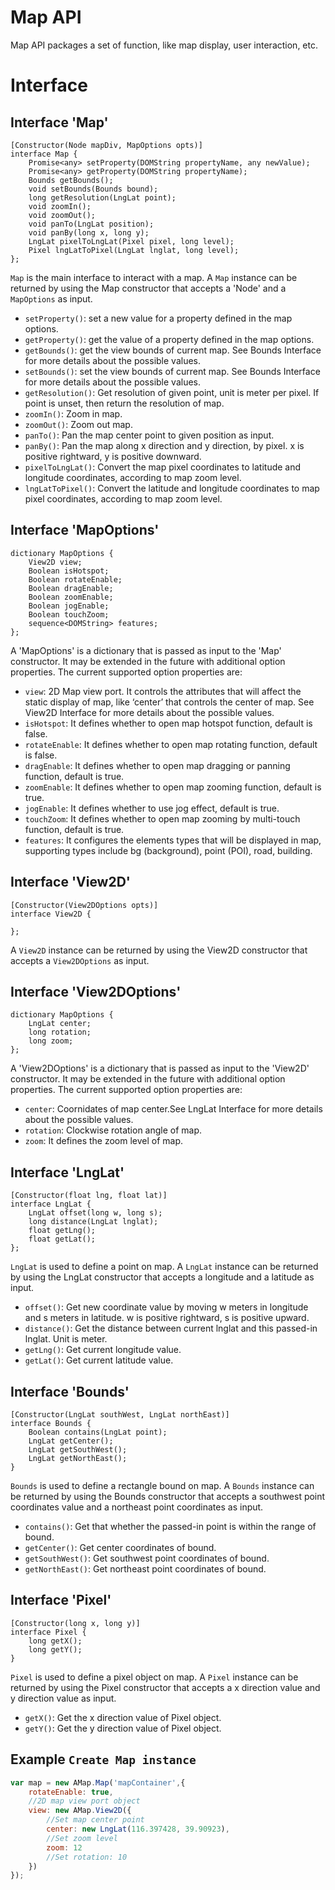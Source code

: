 # Map API

Map API packages a set of function, like map display, user interaction, etc.

# Interface

## Interface 'Map'

```webidl
[Constructor(Node mapDiv, MapOptions opts)]
interface Map {
	Promise<any> setProperty(DOMString propertyName, any newValue);
    Promise<any> getProperty(DOMString propertyName);
	Bounds getBounds();
	void setBounds(Bounds bound);
	long getResolution(LngLat point);
	void zoomIn();
	void zoomOut();
	void panTo(LngLat position);
	void panBy(long x, long y);
	LngLat pixelToLngLat(Pixel pixel, long level);
	Pixel lngLatToPixel(LngLat lnglat, long level);
};
```

`Map` is the main interface to interact with a map. A `Map` instance can be returned by using the Map constructor that accepts a 'Node' and a `MapOptions` as input.
* `setProperty()`: set a new value for a property defined in the map options.
* `getProperty()`: get the value of a property defined in the map options.
* `getBounds()`: get the view bounds of current map. See Bounds Interface for more details about the possible values.
* `setBounds()`: set the view bounds of current map. See Bounds Interface for more details about the possible values.
* `getResolution()`: Get resolution of given point, unit is meter per pixel. If point is unset, then return the resolution of map.
* `zoomIn()`: Zoom in map.
* `zoomOut()`: Zoom out map.
* `panTo()`: Pan the map center point to given position as input.
* `panBy()`: Pan the map along x direction and y direction, by pixel. x is positive rightward, y is positive downward.
* `pixelToLngLat()`: Convert the map pixel coordinates to latitude and longitude coordinates, according to map zoom level.
* `lngLatToPixel()`: Convert the latitude and longitude coordinates to map pixel coordinates, according to map zoom level.


## Interface 'MapOptions'

```webidl
dictionary MapOptions {
	View2D view;
	Boolean isHotspot;
	Boolean rotateEnable;
	Boolean dragEnable;
	Boolean zoomEnable;
	Boolean jogEnable;
	Boolean touchZoom;
	sequence<DOMString> features;
};
```

A 'MapOptions' is a dictionary that is passed as input to the 'Map' constructor. It may be extended in the future with additional option properties. The current supported option properties are:
* `view`: 2D Map view port. It controls the attributes that will affect the static display of map, like ‘center’ that controls the center of map. See View2D Interface for more details about the possible values.
* `isHotspot`: It defines whether to open map hotspot function, default is false.
* `rotateEnable`: It defines whether to open map rotating function, default is false.
* `dragEnable`: It defines whether to open map dragging or panning function, default is true.
* `zoomEnable`: It defines whether to open map zooming function, default is true.
* `jogEnable`: It defines whether to use jog effect, default is true.
* `touchZoom`: It defines whether to open map zooming by multi-touch function, default is true.
* `features`: It configures the elements types that will be displayed in map, supporting types include bg (background), point (POI), road, building.


## Interface 'View2D'

```webidl
[Constructor(View2DOptions opts)]
interface View2D {
	
};
```

A `View2D` instance can be returned by using the View2D constructor that accepts a `View2DOptions` as input.

## Interface 'View2DOptions'

```webidl
dictionary MapOptions {
	LngLat center;
	long rotation;
	long zoom;
};
```

A 'View2DOptions' is a dictionary that is passed as input to the 'View2D' constructor. It may be extended in the future with additional option properties. The current supported option properties are:
* `center`: Coornidates of map center.See LngLat Interface for more details about the possible values. 
* `rotation`: Clockwise rotation angle of map.
* `zoom`: It defines the zoom level of map.

## Interface 'LngLat'

```webidl
[Constructor(float lng, float lat)]
interface LngLat {
	LngLat offset(long w, long s);
	long distance(LngLat lnglat);
	float getLng();
	float getLat();
};
```

`LngLat` is used to define a point on map. A `LngLat` instance can be returned by using the LngLat constructor that accepts a longitude and a latitude as input.

* `offset()`: Get new coordinate value by moving w meters in longitude and s meters in latitude. w is positive rightward, s is positive upward.
* `distance()`: Get the distance between current lnglat and this passed-in lnglat. Unit is meter.
* `getLng()`: Get current longitude value.
* `getLat()`: Get current latitude value.


## Interface 'Bounds'

```webidl
[Constructor(LngLat southWest, LngLat northEast)]
interface Bounds {
	Boolean contains(LngLat point);
	LngLat getCenter();
	LngLat getSouthWest();
	LngLat getNorthEast();
}
```

`Bounds` is used to define a rectangle bound on map. A `Bounds` instance can be returned by using the Bounds constructor that accepts a southwest point coordinates value and a northeast point coordinates as input.

* `contains()`: Get that whether the passed-in point is within the range of bound.
* `getCenter()`: Get center coordinates of bound.
* `getSouthWest()`: Get southwest point coordinates of bound.
* `getNorthEast()`: Get northeast point coordinates of bound.

## Interface 'Pixel'

```webidl
[Constructor(long x, long y)]
interface Pixel {
	long getX();
	long getY();
}
```

`Pixel` is used to define a pixel object on map. A `Pixel` instance can be returned by using the Pixel constructor that accepts a x direction value and y direction value as input.

* `getX()`: Get the x direction value of Pixel object.
* `getY()`: Get the y direction value of Pixel object.



## Example `Create Map instance`
```javascript
var map = new AMap.Map('mapContainer',{
	rotateEnable: true,
	//2D map view port object
	view: new AMap.View2D({
		//Set map center point 
		center: new LngLat(116.397428, 39.90923),
		//Set zoom level
		zoom: 12
		//Set rotation: 10
	})
});
```

